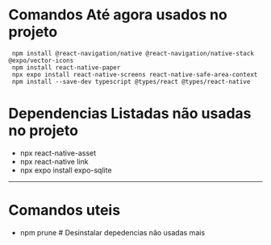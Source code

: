 # Comandos Até agora usados no projeto 
```
 npm install @react-navigation/native @react-navigation/native-stack @expo/vector-icons
 npm install react-native-paper
 npx expo install react-native-screens react-native-safe-area-context
 npm install --save-dev typescript @types/react @types/react-native
 ```

# Dependencias Listadas não usadas no projeto 

- npx react-native-asset
- npx react-native link
- npx expo install expo-sqlite

---
# Comandos uteis 

- npm prune # Desinstalar depedencias não usadas mais
 